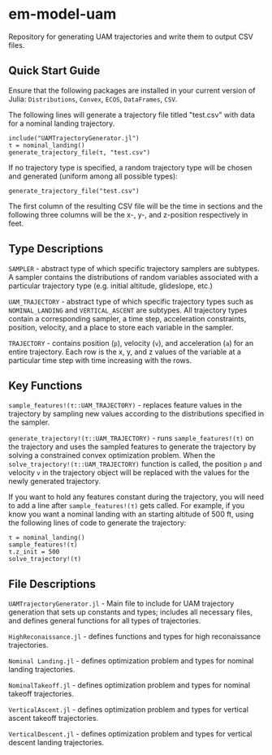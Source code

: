 # em-model-uam

Repository for generating UAM trajectories and write them to output CSV files.

## Quick Start Guide
Ensure that the following packages are installed in your current version of Julia: `Distributions`, `Convex`, `ECOS`, `DataFrames`, `CSV`.

The following lines will generate a trajectory file titled "test.csv" with data for a nominal landing trajectory.

```
include("UAMTrajectoryGenerator.jl")
τ = nominal_landing()
generate_trajectory_file(τ, "test.csv")
```

If no trajectory type is specified, a random trajectory type will be chosen and generated (uniform among all possible types):

```
generate_trajectory_file("test.csv")
```

The first column of the resulting CSV file will be the time in sections and the following three columns will be the x-, y-, and z-position respectively in feet.

## Type Descriptions
`SAMPLER` - abstract type of which specific trajectory samplers are subtypes. A sampler contains the distributions of random variables associated with a particular trajectory type (e.g. initial altitude, glideslope, etc.)

`UAM_TRAJECTORY` - abstract type of which specific trajectory types such as `NOMINAL_LANDING` and `VERTICAL_ASCENT` are subtypes. All trajectory types contain a corresponding sampler, a time step, acceleration constraints, position, velocity, and a place to store each variable in the sampler. 

`TRAJECTORY` - contains position (`p`), velocity (`v`), and acceleration (`a`) for an entire trajectory. Each row is the x, y, and z values of the variable at a particular time step with time increasing with the rows.

## Key Functions
`sample_features!(τ::UAM_TRAJECTORY)` - replaces feature values in the trajectory by sampling new values according to the distributions specified in the sampler.

`generate_trajectory!(τ::UAM_TRAJECTORY)` - runs `sample_features!(τ)` on the trajectory and uses the sampled features to generate the trajectory by solving a constrained convex optimization problem. When the `solve_trajectory!(τ::UAM_TRAJECTORY)` function is called, the position `p` and velocity `v` in the trajectory object will be replaced with the values for the newly generated trajectory.

If you want to hold any features constant during the trajectory, you will need to add a line after `sample_features!(τ)` gets called. For example, if you know you want a nominal landing with an starting altitude of 500 ft, using the following lines of code to generate the trajectory:

```
τ = nominal_landing()
sample_features!(τ)
τ.z_init = 500
solve_trajectory!(τ)
```

## File Descriptions
`UAMTrajectoryGenerator.jl` - Main file to include for UAM trajectory generation that sets up constants and types; includes all necessary files, and defines general functions for all types of trajectories.

`HighReconaissance.jl` - defines functions and types for high reconaissance trajectories.

`Nominal Landing.jl` - defines optimization problem and types for nominal landing trajectories.

`NominalTakeoff.jl` - defines optimization problem and types for nominal takeoff trajectories.

`VerticalAscent.jl` - defines optimization problem and types for vertical ascent takeoff trajectories.

`VerticalDescent.jl` - defines optimization problem and types for vertical descent landing trajectories.
